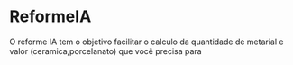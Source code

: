 # ReformeIA
O reforme IA tem o objetivo facilitar o calculo da quantidade de metarial e valor (ceramica,porcelanato) que você precisa para 
